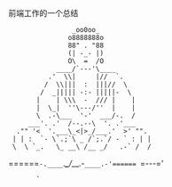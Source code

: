 前端工作的一个总结




                    _oo0oo_
                   o8888888o
                   88" . "88
                   (| -_- |)
                   O\  =  /O
                ____/`---'\____
              .'  \\|     |//  `.
             /  \\|||  :  |||//  \
            /  _||||| -:- |||||-  \
           |    | \\\  -  /// |    |
           |  \_|  ''\---/''  |    |
           \  .-\___  '-'  ___/-.  /
         ___'. .'  /--.--\  '. .'___
      ."" '<  '.___\_<|>_/___.'  >' "".
     | | :  `- \`.;`\ _ /`;.`/ - ` : | |
     \  \ `_.   \_ __\ /__ _/   .-` /  /
======`-.____`.___\_____/___.-`____.-'======
                   `=---='
               
           `